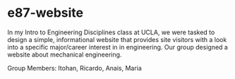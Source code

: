 # e87-website
In my Intro to Engineering Disciplines class at UCLA, we were tasked to design a simple, informational website that provides site visitors with a look into a specific major/career interest in in engineering. Our group designed a website about mechanical engineering.

Group Members: Itohan, Ricardo, Anais, Maria

